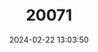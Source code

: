 ---
title: "20071"
category: "Scotophilus nux"
draft: false
date: 2024-02-22 13:03:50
languages:
  English: ["Nut-colored Yellow Bat"]
---
